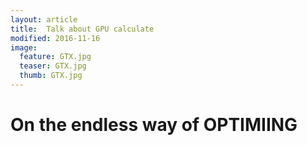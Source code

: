 ```yaml
---
layout: article
title:  Talk about GPU calculate
modified: 2016-11-16
image:
  feature: GTX.jpg
  teaser: GTX.jpg
  thumb: GTX.jpg
---
```


# On the endless way of OPTIMIING



